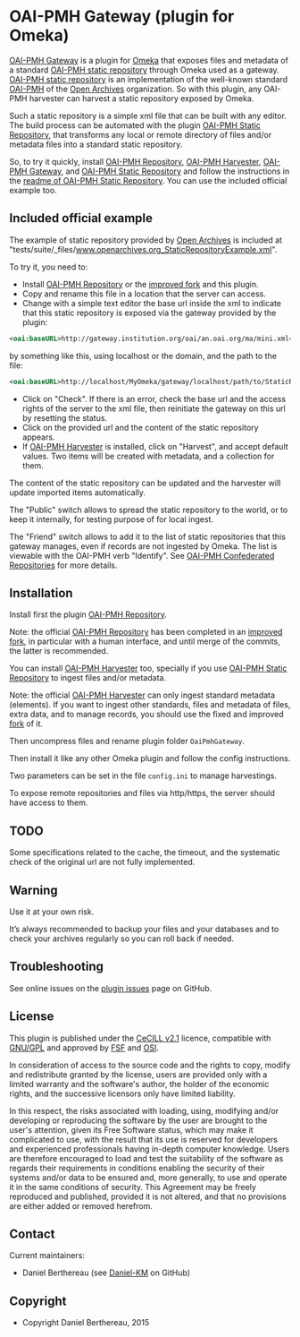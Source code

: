 OAI-PMH Gateway (plugin for Omeka)
==================================

[OAI-PMH Gateway] is a plugin for [Omeka] that exposes files and metadata of a
standard [OAI-PMH static repository] through Omeka used as a gateway.
[OAI-PMH static repository] is an implementation of the well-known standard
[OAI-PMH] of the [Open Archives] organization. So with this plugin, any OAI-PMH
harvester can harvest a static repository exposed by Omeka.

Such a static repository is a simple xml file that can be built with any editor.
The build process can be automated with the plugin [OAI-PMH Static Repository], that
transforms any local or remote directory of files and/or metadata files into a
standard static repository.

So, to try it quickly, install [OAI-PMH Repository], [OAI-PMH Harvester], [OAI-PMH Gateway],
and [OAI-PMH Static Repository] and follow the instructions in the [readme of OAI-PMH Static Repository].
You can use the included official example too.


Included official example
-------------------------

The example of static repository provided by [Open Archives] is included at
"tests/suite/_files/www.openarchives.org_StaticRepositoryExample.xml".

To try it, you need to:

- Install [OAI-PMH Repository] or the [improved fork] and this plugin.
- Copy and rename this file in a location that the server can access.
- Change with a simple text editor the base url inside the xml to indicate that
this static repository is exposed via the gateway provided by the plugin:
```xml
<oai:baseURL>http://gateway.institution.org/oai/an.oai.org/ma/mini.xml</oai:baseURL>
```
by something like this, using localhost or the domain, and the path to the file:
```xml
<oai:baseURL>http://localhost/MyOmeka/gateway/localhost/path/to/StaticRepositoryExample.xml</oai:baseURL>
```
- Click on "Check". If there is an error, check the base url and the access
rights of the server to the xml file, then reinitiate the gateway on this url by
resetting the status.
- Click on the provided url and the content of the static repository appears.
- If [OAI-PMH Harvester] is installed, click on "Harvest", and accept default
values. Two items will be created with metadata, and a collection for them.

The content of the static repository can be updated and the harvester will
update imported items automatically.

The "Public" switch allows to spread the static repository to the world, or to
keep it internally, for testing purpose of for local ingest.

The "Friend" switch allows to add it to the list of static repositories that
this gateway manages, even if records are not ingested by Omeka. The list is
viewable with the OAI-PMH verb "Identify". See [OAI-PMH Confederated Repositories] for more
details.


Installation
------------

Install first the plugin [OAI-PMH Repository].

Note: the official [OAI-PMH Repository] has been completed in an [improved fork],
in particular with a human interface, and until merge of the commits, the latter
is recommended.

You can install [OAI-PMH Harvester] too, specially if you use [OAI-PMH Static Repository]
to ingest files and/or metadata.

Note: the official [OAI-PMH Harvester] can only ingest standard metadata
(elements). If you want to ingest other standards, files and metadata of files,
extra data, and to manage records, you should use the fixed and improved [fork]
of it.

Then uncompress files and rename plugin folder `OaiPmhGateway`.

Then install it like any other Omeka plugin and follow the config instructions.

Two parameters can be set in the file `config.ini` to manage harvestings.

To expose remote repositories and files via http/https, the server should have
access to them.


TODO
----

Some specifications related to the cache, the timeout, and the systematic check
of the original url are not fully implemented.


Warning
-------

Use it at your own risk.

It’s always recommended to backup your files and your databases and to check
your archives regularly so you can roll back if needed.


Troubleshooting
---------------

See online issues on the [plugin issues] page on GitHub.


License
-------

This plugin is published under the [CeCILL v2.1] licence, compatible with
[GNU/GPL] and approved by [FSF] and [OSI].

In consideration of access to the source code and the rights to copy, modify and
redistribute granted by the license, users are provided only with a limited
warranty and the software's author, the holder of the economic rights, and the
successive licensors only have limited liability.

In this respect, the risks associated with loading, using, modifying and/or
developing or reproducing the software by the user are brought to the user's
attention, given its Free Software status, which may make it complicated to use,
with the result that its use is reserved for developers and experienced
professionals having in-depth computer knowledge. Users are therefore encouraged
to load and test the suitability of the software as regards their requirements
in conditions enabling the security of their systems and/or data to be ensured
and, more generally, to use and operate it in the same conditions of security.
This Agreement may be freely reproduced and published, provided it is not
altered, and that no provisions are either added or removed herefrom.


Contact
-------

Current maintainers:

* Daniel Berthereau (see [Daniel-KM] on GitHub)


Copyright
---------

* Copyright Daniel Berthereau, 2015


[OAI-PMH Gateway]: https://github.com/Daniel-KM/OaiPmhGateway
[Omeka]: https://omeka.org
[OAI-PMH static repository]: http://www.openarchives.org/OAI/2.0/guidelines-static-repository.htm
[OAI-PMH]: https://www.openarchives.org/OAI/2.0/openarchivesprotocol.htm
[Open Archives]: https://www.openarchives.org
[OAI-PMH Static Repository]: https://github.com/Daniel-KM/OaiPmhStaticRepository
[OAI-PMH Repository]: https://omeka.org/add-ons/plugins/oai-pmh-repository
[OAI-PMH Harvester]: https://omeka.org/add-ons/plugins/oai-pmh-harvester
[readme of OAI-PMH Static Repository]: https://github.com/Daniel-KM/OaiPmhStaticRepository
[OAI-PMH Confederated Repositories]: https://www.openarchives.org/OAI/2.0/guidelines-friends.htm
[improved fork]: https://github.com/Daniel-KM/OaiPmhRepository
[fork]: https://github.com/Daniel-KM/OaipmhHarvester
[plugin issues]: https://github.com/Daniel-KM/OaiPmhGateway/issues
[CeCILL v2.1]: https://www.cecill.info/licences/Licence_CeCILL_V2.1-en.html
[GNU/GPL]: https://www.gnu.org/licenses/gpl-3.0.html
[FSF]: https://www.fsf.org
[OSI]: http://opensource.org
[Daniel-KM]: https://github.com/Daniel-KM "Daniel Berthereau"

